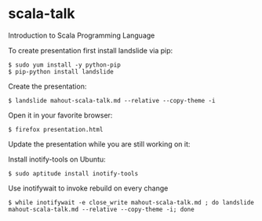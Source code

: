 scala-talk
==========

Introduction to Scala Programming Language

To create presentation first install landslide via pip:

    $ sudo yum install -y python-pip
    $ pip-python install landslide

Create the presentation:

    $ landslide mahout-scala-talk.md --relative --copy-theme -i

Open it in your favorite browser:

    $ firefox presentation.html

Update the presentation while you are still working on it:

Install inotify-tools on Ubuntu:

    $ sudo aptitude install inotify-tools

Use inotifywait to invoke rebuild on every change

    $ while inotifywait -e close_write mahout-scala-talk.md ; do landslide mahout-scala-talk.md --relative --copy-theme -i; done
    
